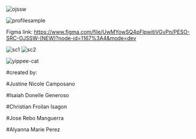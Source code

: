 ![ojssw](https://github.com/rebo21/PESO-SRC-OJSSW/assets/129645136/6150b76c-0635-49af-a8f0-9b2a0e40c8b9)

![profilesample](https://github.com/rebo21/PESO-SRC-OJSSW/assets/129645136/f83808e8-1620-42f4-b75a-0db745aa99e7)

Figma link: https://www.figma.com/file/UwMYowSQ4pFlpwitiVGvPn/PESO-SRC-OJSSW-(NEW)?node-id=1167%3A4&mode=dev

![sc1](https://github.com/rebo21/PESO-SRC-OJSSW/assets/129645136/16481046-adbc-4052-be9b-c971b432a2bb)
![sc2](https://github.com/rebo21/PESO-SRC-OJSSW/assets/129645136/13f08569-bee4-4458-9f10-5e4196ef562f)


![yippee-cat](https://github.com/rebo21/PESO-SRC-OJSSW/assets/129645136/d137de57-9711-4890-af07-4ed7da71e714)
  
#created by: 

#Justine Nicole Camposano 

#Isaiah Donelle Generoso 

#Christian Froilan Isagon 

#Jose Rebo Manguerra 

#Alyanna Marie Perez

